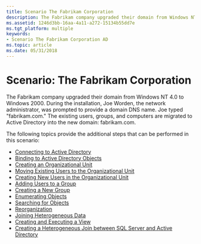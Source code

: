 ```yaml
---
title: Scenario The Fabrikam Corporation
description: The Fabrikam company upgraded their domain from Windows NT 4.0 to Windows 2000.
ms.assetid: 1246d3bb-16aa-4a11-a272-15134b55dd7e
ms.tgt_platform: multiple
keywords:
- Scenario The Fabrikam Corporation AD
ms.topic: article
ms.date: 05/31/2018
---
```


# Scenario: The Fabrikam Corporation

The Fabrikam company upgraded their domain from Windows NT 4.0 to Windows 2000. During the installation, Joe Worden, the network administrator, was prompted to provide a domain DNS name. Joe typed "fabrikam.com." The existing users, groups, and computers are migrated to Active Directory into the new domain: fabrikam.com.

The following topics provide the additional steps that can be performed in this scenario:

-   [Connecting to Active Directory](connecting-to-active-directory.md)
-   [Binding to Active Directory Objects](binding-to-active-directory-objects.md)
-   [Creating an Organizational Unit](creating-an-organizational-unit.md)
-   [Moving Existing Users to the Organizational Unit](moving-existing-users-to-the-organizational-unit.md)
-   [Creating New Users in the Organizational Unit](creating-new-users-in-the-organizational-unit.md)
-   [Adding Users to a Group](adding-users-to-a-group.md)
-   [Creating a New Group](creating-a-new-group.md)
-   [Enumerating Objects](enumerating-objects.md)
-   [Searching for Objects](searching-for-objects.md)
-   [Reorganization](reorganization.md)
-   [Joining Heterogeneous Data](joining-heterogeneous-data.md)
-   [Creating and Executing a View](creating-and-executing-a-view.md)
-   [Creating a Heterogeneous Join between SQL Server and Active Directory](creating-a-heterogeneous-join-between-sql-server-and-active-directory.md)

 

 




